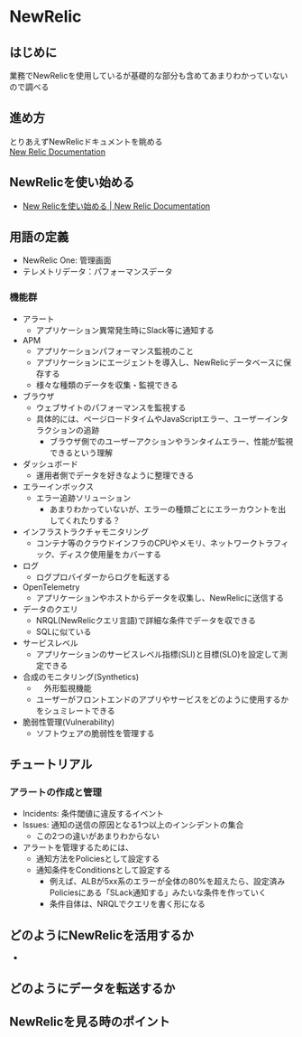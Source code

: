 # NewRelic

## はじめに

業務でNewRelicを使用しているが基礎的な部分も含めてあまりわかっていないので調べる

## 進め方

とりあえずNewRelicドキュメントを眺める\
[New Relic Documentation](https://docs.newrelic.com/jp/)

## NewRelicを使い始める

- [New Relicを使い始める | New Relic Documentation](https://docs.newrelic.com/jp/docs/new-relic-solutions/get-started/intro-new-relic/#how-it-works)

## 用語の定義

- NewRelic One: 管理画面
- テレメトリデータ：パフォーマンスデータ

### 機能群

- アラート
  - アプリケーション異常発生時にSlack等に通知する
- APM
  - アプリケーションパフォーマンス監視のこと
  - アプリケーションにエージェントを導入し、NewRelicデータベースに保存する
  - 様々な種類のデータを収集・監視できる
- ブラウザ
  - ウェブサイトのパフォーマンスを監視する
  - 具体的には、ページロードタイムやJavaScriptエラー、ユーザーインタラクションの追跡
    - ブラウザ側でのユーザーアクションやランタイムエラー、性能が監視できるという理解
- ダッシュボード
  - 運用者側でデータを好きなように整理できる
- エラーインボックス
  - エラー追跡ソリューション
    - あまりわかっていないが、エラーの種類ごとにエラーカウントを出してくれたりする？
- インフラストラクチャモニタリング
  - コンテナ等のクラウドインフラのCPUやメモリ、ネットワークトラフィック、ディスク使用量をカバーする
- ログ
  - ログプロバイダーからログを転送する
- OpenTelemetry
  - アプリケーションやホストからデータを収集し、NewRelicに送信する
- データのクエリ
  - NRQL(NewRelicクエリ言語)で詳細な条件でデータを収できる
  - SQLに似ている
- サービスレベル
  - アプリケーションのサービスレベル指標(SLI)と目標(SLO)を設定して測定できる
- 合成のモニタリング(Synthetics)
  - 　外形監視機能
  - ユーザーがフロントエンドのアプリやサービスをどのように使用するかをシュミレートできる
- 脆弱性管理(Vulnerability)
  - ソフトウェアの脆弱性を管理する

## チュートリアル

### アラートの作成と管理

- Incidents: 条件閾値に違反するイベント
- Issues: 通知の送信の原因となる1つ以上のインシデントの集合
  - この2つの違いがあまりわからない
- アラートを管理するためには、
  - 通知方法をPoliciesとして設定する
  - 通知条件をConditionsとして設定する
    - 例えば、ALBが5xx系のエラーが全体の80%を超えたら、設定済みPoliciesにある「SLack通知する」みたいな条件を作っていく
    - 条件自体は、NRQLでクエリを書く形になる

## どのようにNewRelicを活用するか

-

## どのようにデータを転送するか

## NewRelicを見る時のポイント
